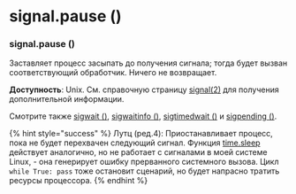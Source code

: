 # signal.pause \(\)

### signal.pause \(\)

Заставляет процесс засыпать до получения сигнала; тогда будет вызван соответствующий обработчик. Ничего не возвращает.

**Доступность**: Unix. См. справочную страницу [signal\(2\)](https://manpages.debian.org/buster/manpages-dev/signal.2.en.html) для получения дополнительной информации.

Смотрите также [sigwait \(\)](signal.sigwait.md), [sigwaitinfo \(\)](signal.sigwaitinfo.md), [sigtimedwait \(\)](signal.sigtimedwait.md) и [sigpending \(\)](signal.sigpending.md).

{% hint style="success" %}
Лутц \(ред.4\): Приостанавливает процесс, пока не будет перехвачен следующий сигнал. Функция [time.sleep](../../../obshie-sluzhby-operacionnoi-sistemy/time/funkcii-time/time.sleep.md) действует аналогично, но не работает с сигналами в моей системе Linux, - она генерирует ошибку прерванного системного вызова. Цикл `while True: pass` тоже остановит сценарий, но будет напрасно тратить ресурсы процессора.
{% endhint %}

